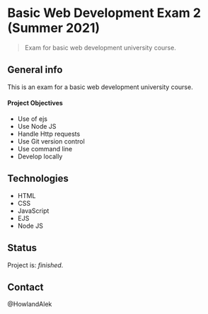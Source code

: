 # Basic Web Development Exam 2 (Summer 2021)

> Exam for basic web development university course.

## General info

This is an exam for a basic web development university course.

#### Project Objectives

- Use of ejs
- Use Node JS
- Handle Http requests
- Use Git version control
- Use command line
- Develop locally

## Technologies

- HTML
- CSS
- JavaScript
- EJS
- Node JS

## Status

Project is: _finished_.

## Contact

@HowlandAlek

